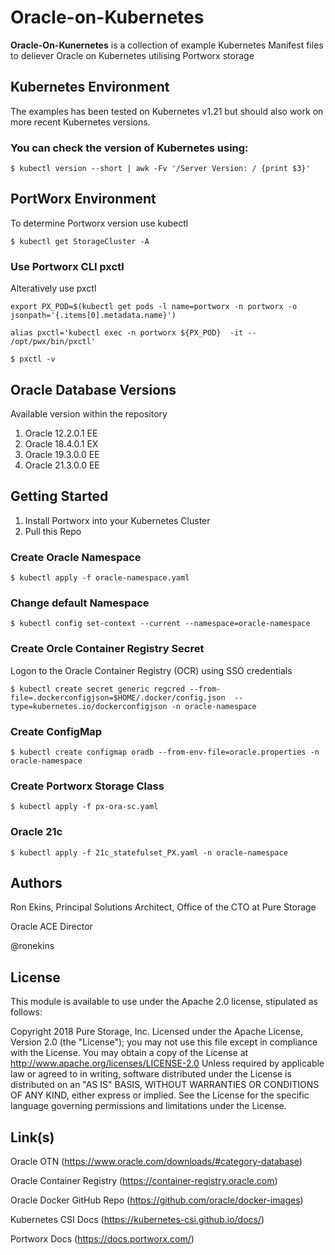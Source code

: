 # Oracle-on-Kubernetes
**Oracle-On-Kunernetes** is a collection of example Kubernetes Manifest files to deliever Oracle on Kubernetes utilising Portworx storage


## Kubernetes Environment
The examples has been tested on Kubernetes v1.21 but should also work on more recent Kubernetes versions.

### You can check the version of Kubernetes using:
`
$ kubectl version --short | awk -Fv '/Server Version: / {print $3}'
`

## PortWorx Environment
To determine Portworx version use kubectl

`
$ kubectl get StorageCluster -A
`

### Use Portworx CLI pxctl
Alteratively use pxctl

`
export PX_POD=$(kubectl get pods -l name=portworx -n portworx -o jsonpath='{.items[0].metadata.name}')
`

`
alias pxctl='kubectl exec -n portworx ${PX_POD}  -it -- /opt/pwx/bin/pxctl'
`

`
$ pxctl -v
`

## Oracle Database Versions
Available version within the repository

1. Oracle 12.2.0.1 EE
1. Oracle 18.4.0.1 EX
1. Oracle 19.3.0.0 EE
1. Oracle 21.3.0.0 EE

## Getting Started

1. Install Portworx into your Kubernetes Cluster
1. Pull this Repo

### Create Oracle Namespace
`
$ kubectl apply -f oracle-namespace.yaml
`

### Change default Namespace
`
$ kubectl config set-context --current --namespace=oracle-namespace
`

### Create Orcle Container Registry Secret
Logon to the Oracle Container Registry (OCR) using SSO credentials

`
$ kubectl create secret generic regcred --from-file=.dockerconfigjson=$HOME/.docker/config.json  --type=kubernetes.io/dockerconfigjson -n oracle-namespace
`

### Create ConfigMap
`
$ kubectl create configmap oradb --from-env-file=oracle.properties -n oracle-namespace
`
### Create Portworx Storage Class
`
$ kubectl apply -f px-ora-sc.yaml 
`
### Oracle 21c

`
$ kubectl apply -f 21c_statefulset_PX.yaml -n oracle-namespace
`

## Authors

Ron Ekins, Principal Solutions Architect, Office of the CTO at Pure Storage

Oracle ACE Director

@ronekins

## License

This module is available to use under the Apache 2.0 license, stipulated as follows:

Copyright 2018 Pure Storage, Inc.
Licensed under the Apache License, Version 2.0 (the "License"); you may not use this file except in compliance with the License. You may obtain a copy of the License at http://www.apache.org/licenses/LICENSE-2.0 Unless required by applicable law or agreed to in writing, software distributed under the License is distributed on  an "AS IS" BASIS, WITHOUT WARRANTIES OR CONDITIONS OF ANY KIND, either express or implied. See the License for the specific language governing permissions and limitations under the License.

## Link(s)

Oracle OTN (https://www.oracle.com/downloads/#category-database)

Oracle Container Registry (https://container-registry.oracle.com)

Oracle Docker GitHub Repo (https://github.com/oracle/docker-images)

Kubernetes CSI Docs (https://kubernetes-csi.github.io/docs/)

Portworx Docs (https://docs.portworx.com/)
